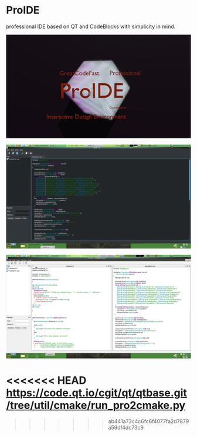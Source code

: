 # ProIDE

professional IDE based on QT and CodeBlocks with simplicity in mind.

![screenshot ](Resource/ProIDE.png)

![screenshot ](screenshot.png)

![screenshot ](screenshot2.png)


<<<<<<< HEAD
https://code.qt.io/cgit/qt/qtbase.git/tree/util/cmake/run_pro2cmake.py
=======
>>>>>>> ab441a73c4c6fc6f4077fa2d7879a59df4dc73c9
